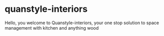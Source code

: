 # quanstyle-interiors
Hello, you welcome to Quanstyle-interiors, your one stop solution to space management with kitchen and anything wood

